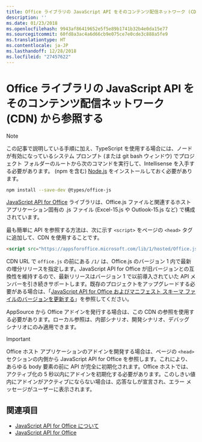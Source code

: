 ```yaml
---
title: Office ライブラリの JavaScript API をそのコンテンツ配信ネットワーク (CDN) から参照する
description: ''
ms.date: 01/23/2018
ms.openlocfilehash: 9943af86419652e5f5e89b1741b32b4e0da15e77
ms.sourcegitcommit: 60fd8a3ac4a6d66cb9e075ce7e0cde3c888a5fe9
ms.translationtype: HT
ms.contentlocale: ja-JP
ms.lasthandoff: 12/28/2018
ms.locfileid: "27457622"
---
```

# <a name="referencing-the-javascript-api-for-office-library-from-its-content-delivery-network-cdn"></a>Office ライブラリの JavaScript API をそのコンテンツ配信ネットワーク (CDN) から参照する

> [!NOTE]
> この記事で説明している手順に加え、TypeScript を使用する場合には、ノードが有効になっているシステム プロンプト (または git bash ウィンドウ) でプロジェクト フォルダーのルートから次のコマンドを実行して、Intellisense を入手する必要があります。 (npm を含む) [Node.js](https://nodejs.org) をインストールしておく必要があります。
> 
> ```bash
> npm install --save-dev @types/office-js
> ```

[JavaScript API for Office](https://docs.microsoft.com/office/dev/add-ins/reference/javascript-api-for-office) ライブラリは、Office.js ファイルと関連するホスト アプリケーション固有の .js ファイル (Excel-15.js や Outlook-15.js など) で構成されています。 


最も簡単に API を参照する方法は、次に示す `<script>` をページの `<head>` タグに追加して、CDN を使用することです。  

```html
<script src="https://appsforoffice.microsoft.com/lib/1/hosted/Office.js" type="text/javascript"></script>
```

CDN URL で `office.js` の前にある `/1/` は、Office.js のバージョン 1 内で最新の増分リリースを指定します。JavaScript API for Office が旧バージョンとの互換性を維持するので、最新リリースはバージョン 1 で以前導入されていた API メンバーを引き続きサポートします。既存のプロジェクトをアップグレードする必要がある場合は、「[JavaScript API for Office およびマニフェスト スキーマ ファイルのバージョンを更新する](update-your-javascript-api-for-office-and-manifest-schema-version.md)」を参照してください。 

AppSource から Office アドインを発行する場合は、この CDN の参照を使用する必要があります。ローカル参照は、内部シナリオ、開発シナリオ、デバッグ シナリオにのみ適用できます。

> [!IMPORTANT]
>  Office ホスト アプリケーションのアドインを開発する場合は、ページの `<head>` セクションの内側から JavaScript API for Office を参照します。これにより、あらゆる body 要素の前に API が完全に初期化されます。Office ホストでは、アクティブ化の 5 秒以内にアドインを初期化する必要があります。このしきい値内にアドインがアクティブにならない場合は、応答なしが宣言され、エラー メッセージがユーザーに表示されます。       

## <a name="see-also"></a>関連項目

- [JavaScript API for Office について](understanding-the-javascript-api-for-office.md)    
- [JavaScript API for Office](https://docs.microsoft.com/office/dev/add-ins/reference/javascript-api-for-office)
    
